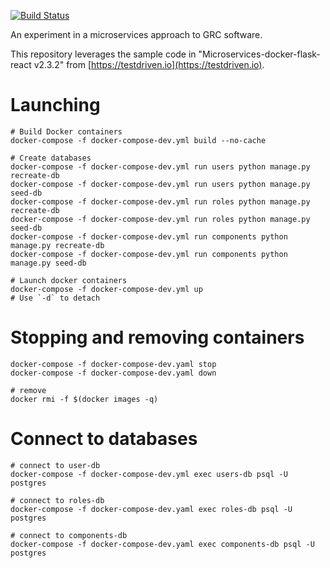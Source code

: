 [![Build Status](https://travis-ci.org/GovReady/experiment-microservices-grc.svg?branch=master)](https://travis-ci.org/GovReady/experiment-microservices-grc)

An experiment in a microservices approach to GRC software.

This repository leverages the sample code in "Microservices-docker-flask-react v2.3.2" from
[https://testdriven.io](https://testdriven.io).

# Launching

```
# Build Docker containers
docker-compose -f docker-compose-dev.yml build --no-cache

# Create databases
docker-compose -f docker-compose-dev.yml run users python manage.py recreate-db
docker-compose -f docker-compose-dev.yml run users python manage.py seed-db
docker-compose -f docker-compose-dev.yml run roles python manage.py recreate-db
docker-compose -f docker-compose-dev.yml run roles python manage.py seed-db
docker-compose -f docker-compose-dev.yml run components python manage.py recreate-db
docker-compose -f docker-compose-dev.yml run components python manage.py seed-db

# Launch docker containers
docker-compose -f docker-compose-dev.yml up
# Use `-d` to detach

```

# Stopping and removing containers
```
docker-compose -f docker-compose-dev.yaml stop
docker-compose -f docker-compose-dev.yaml down

# remove
docker rmi -f $(docker images -q)
```

# Connect to databases

```
# connect to user-db
docker-compose -f docker-compose-dev.yml exec users-db psql -U postgres

# connect to roles-db
docker-compose -f docker-compose-dev.yaml exec roles-db psql -U postgres

# connect to components-db
docker-compose -f docker-compose-dev.yaml exec components-db psql -U postgres
```